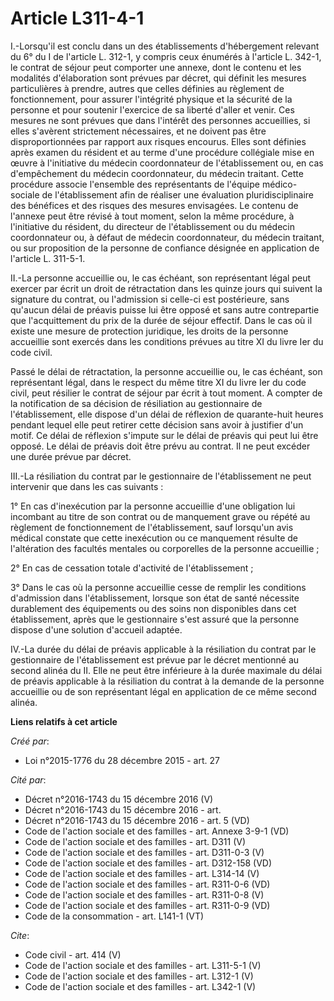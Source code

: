 # Article L311-4-1

I.-Lorsqu'il est conclu dans un des établissements d'hébergement relevant du 6° du I de l'article L. 312-1, y compris ceux
énumérés à l'article L. 342-1, le contrat de séjour peut comporter une annexe, dont le contenu et les modalités d'élaboration
sont prévues par décret, qui définit les mesures particulières à prendre, autres que celles définies au règlement de
fonctionnement, pour assurer l'intégrité physique et la sécurité de la personne et pour soutenir l'exercice de sa liberté
d'aller et venir. Ces mesures ne sont prévues que dans l'intérêt des personnes accueillies, si elles s'avèrent strictement
nécessaires, et ne doivent pas être disproportionnées par rapport aux risques encourus. Elles sont définies après examen du
résident et au terme d'une procédure collégiale mise en œuvre à l'initiative du médecin coordonnateur de l'établissement ou,
en cas d'empêchement du médecin coordonnateur, du médecin traitant. Cette procédure associe l'ensemble des représentants de
l'équipe médico-sociale de l'établissement afin de réaliser une évaluation pluridisciplinaire des bénéfices et des risques
des mesures envisagées. Le contenu de l'annexe peut être révisé à tout moment, selon la même procédure, à l'initiative du
résident, du directeur de l'établissement ou du médecin coordonnateur ou, à défaut de médecin coordonnateur, du médecin
traitant, ou sur proposition de la personne de confiance désignée en application de l'article L. 311-5-1.

II.-La personne accueillie ou, le cas échéant, son représentant légal peut exercer par écrit un droit de rétractation dans
les quinze jours qui suivent la signature du contrat, ou l'admission si celle-ci est postérieure, sans qu'aucun délai de
préavis puisse lui être opposé et sans autre contrepartie que l'acquittement du prix de la durée de séjour effectif. Dans le
cas où il existe une mesure de protection juridique, les droits de la personne accueillie sont exercés dans les conditions
prévues au titre XI du livre Ier du code civil.

Passé le délai de rétractation, la personne accueillie ou, le cas échéant, son représentant légal, dans le respect du même
titre XI du livre Ier du code civil, peut résilier le contrat de séjour par écrit à tout moment. A compter de la notification
de sa décision de résiliation au gestionnaire de l'établissement, elle dispose d'un délai de réflexion de quarante-huit
heures pendant lequel elle peut retirer cette décision sans avoir à justifier d'un motif. Ce délai de réflexion s'impute sur
le délai de préavis qui peut lui être opposé. Le délai de préavis doit être prévu au contrat. Il ne peut excéder une durée
prévue par décret.

III.-La résiliation du contrat par le gestionnaire de l'établissement ne peut intervenir que dans les cas suivants :

1° En cas d'inexécution par la personne accueillie d'une obligation lui incombant au titre de son contrat ou de manquement
grave ou répété au règlement de fonctionnement de l'établissement, sauf lorsqu'un avis médical constate que cette inexécution
ou ce manquement résulte de l'altération des facultés mentales ou corporelles de la personne accueillie ;

2° En cas de cessation totale d'activité de l'établissement ;

3° Dans le cas où la personne accueillie cesse de remplir les conditions d'admission dans l'établissement, lorsque son état
de santé nécessite durablement des équipements ou des soins non disponibles dans cet établissement, après que le gestionnaire
s'est assuré que la personne dispose d'une solution d'accueil adaptée.

IV.-La durée du délai de préavis applicable à la résiliation du contrat par le gestionnaire de l'établissement est prévue par
le décret mentionné au second alinéa du II. Elle ne peut être inférieure à la durée maximale du délai de préavis applicable à
la résiliation du contrat à la demande de la personne accueillie ou de son représentant légal en application de ce même
second alinéa.

**Liens relatifs à cet article**

_Créé par_:

  - Loi n°2015-1776 du 28 décembre 2015 - art. 27

_Cité par_:

  - Décret n°2016-1743 du 15 décembre 2016 (V)
  - Décret n°2016-1743 du 15 décembre 2016 - art.
  - Décret n°2016-1743 du 15 décembre 2016 - art. 5 (VD)
  - Code de l'action sociale et des familles - art. Annexe 3-9-1 (VD)
  - Code de l'action sociale et des familles - art. D311 (V)
  - Code de l'action sociale et des familles - art. D311-0-3 (V)
  - Code de l'action sociale et des familles - art. D312-158 (VD)
  - Code de l'action sociale et des familles - art. L314-14 (V)
  - Code de l'action sociale et des familles - art. R311-0-6 (VD)
  - Code de l'action sociale et des familles - art. R311-0-8 (V)
  - Code de l'action sociale et des familles - art. R311-0-9 (VD)
  - Code de la consommation - art. L141-1 (VT)

_Cite_:

  - Code civil - art. 414 (V)
  - Code de l'action sociale et des familles - art. L311-5-1 (V)
  - Code de l'action sociale et des familles - art. L312-1 (V)
  - Code de l'action sociale et des familles - art. L342-1 (V)
